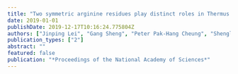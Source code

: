```yaml
---
title: "Two symmetric arginine residues play distinct roles in Thermus thermophilus Argonaute DNA guide strand-mediated DNA target cleavage"
date: 2019-01-01
publishDate: 2019-12-17T10:16:24.775804Z
authors: ["Jinping Lei", "Gang Sheng", "Peter Pak-Hang Cheung", "Shenglong Wang", "Yu Li", "Xin Gao", "Yingkai Zhang", "Yanli Wang", "Xuhui Huang"]
publication_types: ["2"]
abstract: ""
featured: false
publication: "*Proceedings of the National Academy of Sciences*"
---
```


